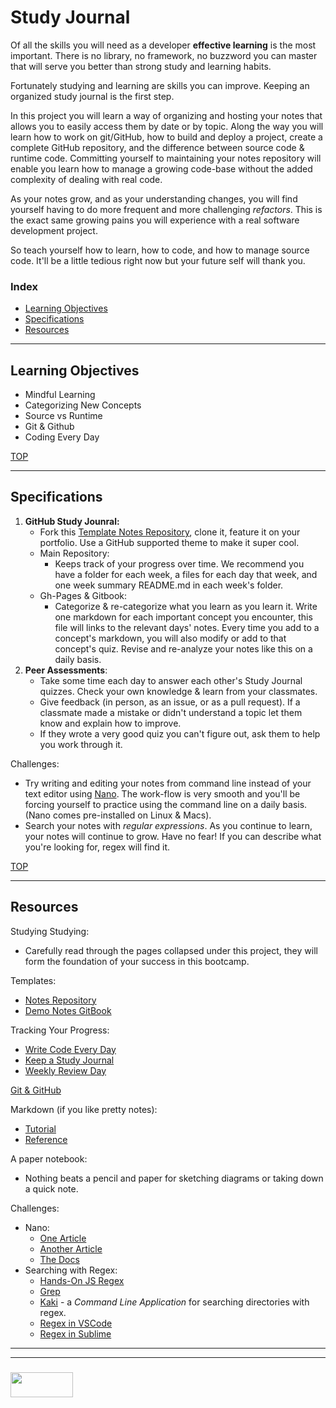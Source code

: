 # Study Journal

Of all the skills you will need as a developer __effective learning__ is the most important.  There is no library, no framework, no buzzword you can master that will serve you better than strong study and learning habits.  

Fortunately studying and learning are skills you can improve.  Keeping an organized study journal is the first step.

In this project you will learn a way of organizing and hosting your notes that allows you to easily access them by date or by topic.  Along the way you will learn how to work on git/GitHub, how to build and deploy a project, create a complete GitHub repository, and the difference between source code & runtime code. Committing yourself to maintaining your notes repository will enable you learn how to manage a growing code-base without the added complexity of dealing with real code.  

As your notes grow, and as your understanding changes, you will find yourself having to do more frequent and more challenging _refactors_.  This is the exact same growing pains you will experience with a real software development project. 

So teach yourself how to learn, how to code, and how to manage source code. It'll be a little tedious right now but your future self will thank you.

### Index
* [Learning Objectives](#learning-objectives)
* [Specifications](#specifications)
* [Resources](#resources)  

---

## Learning Objectives

* Mindful Learning
* Categorizing New Concepts
* Source vs Runtime
* Git & Github
* Coding Every Day

[TOP](#index)

---

## Specifications

1. __GitHub Study Jounral:__
    * Fork this [Template Notes Repository](https://github.com/elewa-academy/study-journal-template), clone it, feature it on your portfolio. Use a GitHub supported theme to make it super cool.
    * Main Repository:
	    * Keeps track of your progress over time.  We recommend you have a folder for each week, a files for each day that week, and one week summary README.md in each week's folder.
    * Gh-Pages & Gitbook:
	    * Categorize & re-categorize what you learn as you learn it. Write one markdown for each important concept you encounter, this file will links to the relevant days' notes. Every time you add to a concept's markdown, you will also modify or add to that concept's quiz.  Revise and re-analyze your notes like this on a daily basis.
2. __Peer Assessments__:
    * Take some time each day to answer each other's Study Journal quizzes.  Check your own knowledge & learn from your classmates.  
    * Give feedback (in person, as an issue, or as a pull request).  If a classmate made a mistake or didn't understand a topic let them know and explain how to improve.  
    * If they wrote a very good quiz you can't figure out, ask them to help you work through it.

Challenges:
* Try writing and editing your notes from command line instead of your text editor using [Nano](https://www.howtogeek.com/howto/42980/the-beginners-guide-to-nano-the-linux-command-line-text-editor/). The work-flow is very smooth and you'll be forcing yourself to practice using the command line on a daily basis.  (Nano comes pre-installed on Linux & Macs).
* Search your notes with _regular expressions_. As you continue to learn, your notes will continue to grow.  Have no fear!  If you can describe what you're looking for, regex will find it.     


[TOP](#index)

---

## Resources

Studying Studying:
* Carefully read through the pages collapsed under this project, they will form the foundation of your success in this bootcamp.

Templates:
* [Notes Repository](https://github.com/elewa-academy/study-journal-template)
* [Demo Notes GitBook](https://elewa-academy.github.io/study-journal-template)

Tracking Your Progress:
* [Write Code Every Day](https://johnresig.com/blog/write-code-every-day/)
* [Keep a Study Journal](https://www.instatrick.com/writing-programming-journal/)
* [Weekly Review Day](https://www.youtube.com/watch?v=PlTrxpNaZI8)

[Git & GitHub](https://github.com/elewa-academy/General-Resources/blob/master/developer-tools/git-github/git-hub-concise.md)

Markdown (if you like pretty notes):
* [Tutorial](https://www.markdowntutorial.com)
* [Reference](https://guides.github.com/features/mastering-markdown/)


A paper notebook:  
* Nothing beats a pencil and paper for sketching diagrams or taking down a quick note.


Challenges:
* Nano:
    * [One Article](https://www.howtogeek.com/howto/42980/the-beginners-guide-to-nano-the-linux-command-line-text-editor/)
    * [Another Article](http://www.tuxradar.com/content/text-editing-nano-made-easy)
    * [The Docs](https://www.nano-editor.org/dist/v2.9/nano.html)
* Searching with Regex:
    * [Hands-On JS Regex](https://github.com/dwyl/learn-regex)
    * [Grep](https://linode.com/docs/tools-reference/tools/how-to-grep-for-text-in-files/)
    * [Kaki](https://github.com/fbeline/kaki) - a _Command Line Application_ for searching directories with regex.
    * [Regex in VSCode](https://msdn.microsoft.com/en-us/library/2k3te2cs.aspx)
    * [Regex in Sublime](http://docs.sublimetext.info/en/latest/search_and_replace/search_and_replace_overview.html)



___
___
### <a href="http://elewa.education/blog" target="_blank"><img src="https://user-images.githubusercontent.com/18554853/34921062-506450ae-f97d-11e7-875f-6feeb26ad72d.png" width="100" height="40"/></a>
